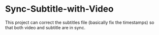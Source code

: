 # Sync-Subtitle-with-Video
This project can correct the subtitles file (basically fix the timestamps) so that both video and subtitle are in sync.
